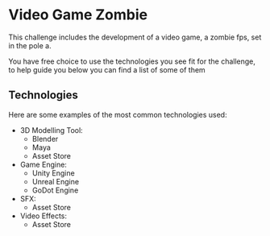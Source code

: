 # Video Game Zombie
This challenge includes the development of a video game, a zombie fps, set in the pole a.

You have free choice to use the technologies you see fit for the challenge, to help guide you below you can find a list of some of them

## Technologies
Here are some examples of the most common technologies used:
* 3D Modelling Tool:
  * Blender
  * Maya
  * Asset Store
* Game Engine:
    * Unity Engine
    * Unreal Engine
    * GoDot Engine
* SFX:
    * Asset Store
* Video Effects:
    * Asset Store
